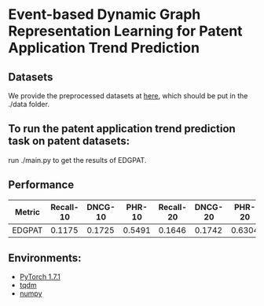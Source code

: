 # Event-based Dynamic Graph Representation Learning for Patent Application Trend Prediction
## Datasets
We provide the preprocessed datasets at [here](https://drive.google.com/drive/folders/10SPt1y2bGpywosbMce9oRHGBsJGMlUpY?usp=sharing), which should be put in the ./data folder.

## To run the patent application trend prediction task on patent datasets:
run ./main.py to get the results of EDGPAT.

## Performance
|Metric|Recall-10|DNCG-10|PHR-10|Recall-20|DNCG-20|PHR-20|Recall-30|DNCG-30|PHR-30|Recall-40|DNCG-40|PHR-40|
|----|----|----|----|----|----|----|----|----|----|----|----|----|
|EDGPAT|0.1175|0.1725|0.5491|0.1646|0.1742|0.6304|0.1868|0.1769|0.6612|0.2006|0.1769|0.6800|

## Environments:
* [PyTorch 1.7.1](https://pytorch.org/)
* [tqdm](https://github.com/tqdm/tqdm)
* [numpy](https://github.com/numpy/numpy)
